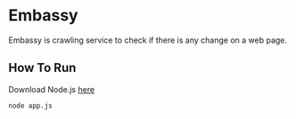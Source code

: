 # Embassy

Embassy is crawling service to check if there is any change on a web page.

## How To Run

Download Node.js [here](https://nodejs.org/en/download/)

```
node app.js
```
